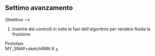 ## Settimo avanzamento

Obiettivo --> 
1. Inserire dei controlli in tutte le fasi dell'algoritmo per rendere fluida la fruizione.

Prototipo <br>
MY_SNAP+sketchRNN 6 [+](https://editor.p5js.org/francy96/full/bQXNBNS3Z)
